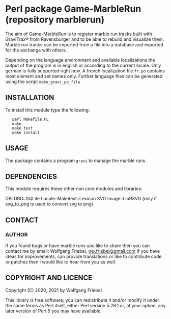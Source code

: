 # Perl package Game-MarbleRun (repository marblerun)

The aim of Game-MarbleRun is to register marble run tracks built with
GraviTrax® from Ravensburger and to be able to rebuild and visualize them.
Marble run tracks can be imported from a file into a database and exported
for the exchange with others.

Depending on the language environment and available localizations the output
of the program is in english or according to the current locale.
Only german is fully supported right now. A french localization file `fr.po`
contains most element and set names only. Further language files can be
generated using the script `make_gravi_po_file`

## INSTALLATION

To install this module type the following:
```
   perl Makefile.PL
   make
   make test
   make install
```
## USAGE

The package contains a program `gravi` to manage the marble runs

## DEPENDENCIES

This module requires these other non core modules and libraries:

  DBI
  DBD::SQLite
  Locale::Maketext::Lexicon
  SVG
  Image::LibRSVG (only if svg_to_png is used to convert svg to png)

## CONTACT

### AUTHOR
If you found bugs or have marble runs you like to share then you can contact
me by email: Wolfgang Friebel, <wp.friebel@gmail.com>
If you have ideas for improvements, can provide translations or like to
contribute code or patches then I would like to hear from you as well.

## COPYRIGHT AND LICENCE

Copyright (C) 2020, 2021 by Wolfgang Friebel

This library is free software; you can redistribute it and/or modify
it under the same terms as Perl itself, either Perl version 5.28.1 or,
at your option, any later version of Perl 5 you may have available.
